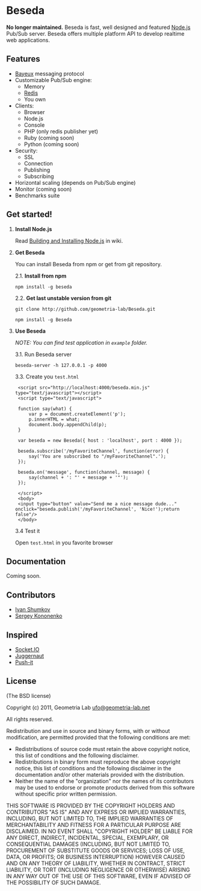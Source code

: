 Beseda
============

**No longer maintained.**
Beseda is fast, well designed and featured [Node.js](http://nodejs.org) Pub/Sub server.
Beseda offers multiple platform API to develop realtime web applications.

Features
---

* [Bayeux](http://svn.cometd.com/trunk/bayeux/bayeux.html) messaging protocol
* Customizable Pub/Sub engine:
    * Memory
    * [Redis](http://redis.io)
    * You own
* Clients:
    * Browser
    * Node.js
    * Console
    * PHP (only redis publisher yet)
    * Ruby (coming soon)
    * Python (coming soon)
* Security:
    * SSL
    * Connection
    * Publishing
    * Subscribing
* Horizontal scaling (depends on Pub/Sub engine)
* Monitor (coming soon)
* Benchmarks suite

Get started!
---

1. **Install Node.js**

    Read [Building and Installing Node.js](https://github.com/joyent/node/wiki/Installation) in wiki.

2. **Get Beseda**

    You can install Beseda from npm or get from git repository.

    2.1. **Install from npm**

    `npm install -g beseda`

    2.2. **Get last unstable version from git**

    `git clone http://github.com/geometria-lab/Beseda.git`

    `npm install -g Beseda`

3. **Use Beseda**

    _NOTE: You can find test application in `example` folder._

    3.1. Run Beseda server

    `beseda-server -h 127.0.0.1 -p 4000`

    3.3. Create you `test.html`

        <script src="http://localhost:4000/beseda.min.js" type="text/javascript"></script>
        <script type="text/javascript">

        function say(what) {
            var p = document.createElement('p');
            p.innerHTML = what;
            document.body.appendChild(p);
        }

        var beseda = new Beseda({ host : 'localhost', port : 4000 });

        beseda.subscribe('/myFavoriteChannel', function(error) {
            say('You are subscribed to "/myFavoriteChannel".');
        });

        beseda.on('message', function(channel, message) {
            say(channel + ': "' + message + '"');
        });

        </script>
		<body>
        <input type="button" value="Send me a nice message dude..." onclick="beseda.publish('/myFavoriteChannel', 'Nice!');return false"/>
		</body>

    3.4 Test it

    Open `test.html` in you favorite browser

Documentation
---

Coming soon.

Contributors
---

* [Ivan Shumkov](mailto:ivan@shumkov.ru)
* [Sergey Kononenko](mailto:kononencheg@gmail.com)

Inspired
---
* [Socket.IO](http://socket.io)
* [Juggernaut](http://github.com/maccman/juggernaut)
* [Push-it](http://github.com/aaronblohowiak/Push-It)

License
---

(The BSD license)

Copyright (c) 2011, Geometria Lab <ufo@geometria-lab.net>

All rights reserved.

Redistribution and use in source and binary forms, with or without
modification, are permitted provided that the following conditions are met:

* Redistributions of source code must retain the above copyright
  notice, this list of conditions and the following disclaimer.
* Redistributions in binary form must reproduce the above copyright
  notice, this list of conditions and the following disclaimer in the
  documentation and/or other materials provided with the distribution.
* Neither the name of the "organization" nor the
  names of its contributors may be used to endorse or promote products
  derived from this software without specific prior written permission.

THIS SOFTWARE IS PROVIDED BY THE COPYRIGHT HOLDERS AND CONTRIBUTORS "AS IS" AND
ANY EXPRESS OR IMPLIED WARRANTIES, INCLUDING, BUT NOT LIMITED TO, THE IMPLIED
WARRANTIES OF MERCHANTABILITY AND FITNESS FOR A PARTICULAR PURPOSE ARE
DISCLAIMED. IN NO EVENT SHALL "COPYRIGHT HOLDER" BE LIABLE FOR ANY
DIRECT, INDIRECT, INCIDENTAL, SPECIAL, EXEMPLARY, OR CONSEQUENTIAL DAMAGES
(INCLUDING, BUT NOT LIMITED TO, PROCUREMENT OF SUBSTITUTE GOODS OR SERVICES;
LOSS OF USE, DATA, OR PROFITS; OR BUSINESS INTERRUPTION) HOWEVER CAUSED AND
ON ANY THEORY OF LIABILITY, WHETHER IN CONTRACT, STRICT LIABILITY, OR TORT
(INCLUDING NEGLIGENCE OR OTHERWISE) ARISING IN ANY WAY OUT OF THE USE OF THIS
SOFTWARE, EVEN IF ADVISED OF THE POSSIBILITY OF SUCH DAMAGE.
